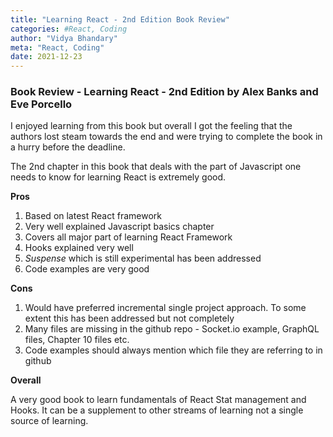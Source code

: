 ```yaml
---
title: "Learning React - 2nd Edition Book Review"
categories: #React, Coding
author: "Vidya Bhandary"
meta: "React, Coding"
date: 2021-12-23
---
```


### Book Review - Learning React - 2nd Edition by Alex Banks and Eve Porcello

I enjoyed learning from this book but overall I got the feeling that the authors lost steam towards the end and were trying to complete the book in a hurry before the deadline.

The 2nd chapter in this book that deals with the part of Javascript one needs to know for learning React is extremely good.

**Pros**

1. Based on latest React framework
2. Very well explained Javascript basics chapter
3. Covers all major part of learning React Framework
4. Hooks explained very well
5. _Suspense_ which is still experimental has been addressed
6. Code examples are very good

**Cons**

1. Would have preferred incremental single project approach. To some extent this has been addressed but not completely
2. Many files are missing in the github repo - Socket.io example, GraphQL files, Chapter 10 files etc.
3. Code examples should always mention which file they are referring to in github

**Overall**

A very good book to learn fundamentals of React Stat management and Hooks. It can be a supplement to other streams of learning not a single source of learning.
